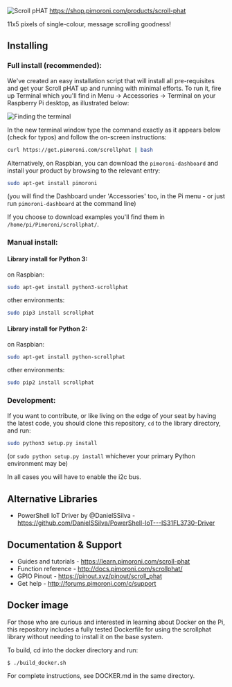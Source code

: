 ![Scroll pHAT](scroll-phat-logo-new.png)
https://shop.pimoroni.com/products/scroll-phat

11x5 pixels of single-colour, message scrolling goodness!

## Installing

### Full install (recommended):

We've created an easy installation script that will install all pre-requisites and get your Scroll pHAT
up and running with minimal efforts. To run it, fire up Terminal which you'll find in Menu -> Accessories -> Terminal
on your Raspberry Pi desktop, as illustrated below:

![Finding the terminal](http://get.pimoroni.com/resources/github-repo-terminal.png)

In the new terminal window type the command exactly as it appears below (check for typos) and follow the on-screen instructions:

```bash
curl https://get.pimoroni.com/scrollphat | bash
```

Alternatively, on Raspbian, you can download the `pimoroni-dashboard` and install your product by browsing to the relevant entry:

```bash
sudo apt-get install pimoroni
```
(you will find the Dashboard under 'Accessories' too, in the Pi menu - or just run `pimoroni-dashboard` at the command line)

If you choose to download examples you'll find them in `/home/pi/Pimoroni/scrollphat/`.

### Manual install:

#### Library install for Python 3:

on Raspbian:

```bash
sudo apt-get install python3-scrollphat
```

other environments: 

```bash
sudo pip3 install scrollphat
```

#### Library install for Python 2:

on Raspbian:

```bash
sudo apt-get install python-scrollphat
```

other environments: 

```bash
sudo pip2 install scrollphat
```

### Development:

If you want to contribute, or like living on the edge of your seat by having the latest code, you should clone this repository, `cd` to the library directory, and run:

```bash
sudo python3 setup.py install
```
(or `sudo python setup.py install` whichever your primary Python environment may be)

In all cases you will have to enable the i2c bus.

## Alternative Libraries

* PowerShell IoT Driver by @DanielSSilva - https://github.com/DanielSSilva/PowerShell-IoT---IS31FL3730-Driver

## Documentation & Support

* Guides and tutorials - https://learn.pimoroni.com/scroll-phat
* Function reference - http://docs.pimoroni.com/scrollphat/
* GPIO Pinout - https://pinout.xyz/pinout/scroll_phat
* Get help - http://forums.pimoroni.com/c/support

## Docker image

For those who are curious and interested in learning about Docker on the Pi, this repository includes a fully tested Dockerfile for using the scrollphat library without needing to install it on the base system.

To build, cd into the docker directory and run:

```
$ ./build_docker.sh
```

For complete instructions, see DOCKER.md in the same directory.
